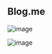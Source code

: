 ## Blog.me

![image](https://github.com/ecsimsw/ecsimsw.blog/assets/46060746/f1677bbc-a862-4f2c-be97-d167ca80a632)

![image](https://github.com/ecsimsw/ecsimsw.blog/assets/46060746/744dcf12-05b1-4b2f-90a0-ffff09c0e356)


